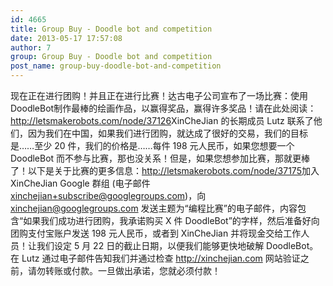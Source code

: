 ```yaml
---
id: 4665
title: Group Buy - Doodle bot and competition
date: 2013-05-17 17:57:08
author: 7
group: Group Buy - Doodle bot and competition
post_name: group-buy-doodle-bot-and-competition
---
```


现在正在进行团购！并且正在进行比赛！达古电子公司宣布了一场比赛：使用DoodleBot制作最棒的绘画作品，以赢得奖品，赢得许多奖品！请在此处阅读：<http://letsmakerobots.com/node/37126>XinCheJian 的长期成员 Lutz 联系了他们，因为我们在中国，如果我们进行团购，就达成了很好的交易，我们的目标是……至少 20 件，我们的价格是……每件 198 元人民币，如果您想要一个 DoodleBot 而不参与比赛，那也没关系！但是，如果您想参加比赛，那就更棒了！以下是关于比赛的更多信息：<http://letsmakerobots.com/node/37175>加入 XinCheJian Google 群组 (电子邮件 xinchejian+subscribe@googlegroups.com)，向 xinchejian@googlegroups.com 发送主题为“编程比赛”的电子邮件，内容包含“如果我们成功进行团购，我承诺购买 X 件 DoodleBot”的字样，然后准备好向团购支付宝账户发送 198 元人民币，或者到 XinCheJian 并将现金交给工作人员！让我们设定 5 月 22 日的截止日期，以便我们能够更快地破解 DoodleBot。在 Lutz 通过电子邮件告知我们并通过检查 http://xinchejian.com 网站验证之前，请勿转账或付款。一旦做出承诺，您就必须付款！